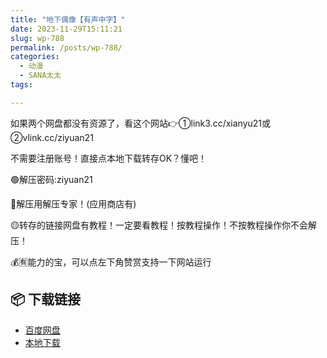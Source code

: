 ```yaml
---
title: "地下偶像【有声中字】"
date: 2023-11-29T15:11:21
slug: wp-788
permalink: /posts/wp-788/
categories:
  - 动漫
  - SANA太太
tags:

---
```


如果两个网盘都没有资源了，看这个网站👉①link3.cc/xianyu21或②vlink.cc/ziyuan21

不需要注册账号！直接点本地下载转存OK？懂吧！

🟢解压密码:ziyuan21

🔵解压用解压专家！(应用商店有)

🟡转存的链接网盘有教程！一定要看教程！按教程操作！不按教程操作你不会解压！

💰🈶能力的宝，可以点左下角赞赏支持一下网站运行

## 📦 下载链接
- [百度网盘](https://blziyuan21.com/pay-download/788?key=ddf02ef3f4&down_id=0)
- [本地下载](https://blziyuan21.com/pay-download/788?key=ddf02ef3f4&down_id=1)

